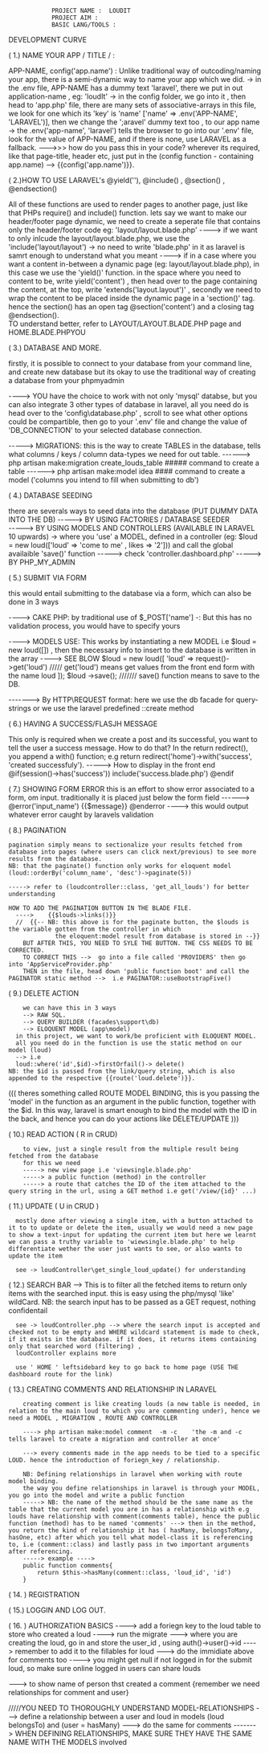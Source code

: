                 PROJECT NAME :  LOUDIT
                PROJECT AIM : 
                BASIC LANG/TOOLS : 
            


 DEVELOPMENT CURVE 



   ( 1.) NAME YOUR APP / TITLE /  :

 APP-NAME, config('app.name') : Unlike traditional way of outcoding/naming your app, there is a semi-dynamic way to name your app which we did.
 -> in the .env file, APP-NAME has a dummy text 'laravel', there we put in out application-name , eg: 'loudIt'
 -> in the config folder, we go into it , then head to 'app.php' file, there are many sets of associative-arrays in this file, we look for one which its 'key' is 'name' ['name' => .env('APP-NAME', 'LARAVEL')], then we change the ';aravel' dummy text too , to our app name
 -> the .env('app-name', 'laravel') tells the browser to go into our '.env' file, look for the value of APP-NAME, and if there is none, use LARAVEL as a fallback.
 --->>>   how do you pass this in your code?  wherever its required, like that page-title, header etc, just put in the (config function - containing app.name) --> {{config('app.name')}}.




 (  2.)HOW TO USE LARAVEL's  @yield(''), @include() , @section() , @endsection()

All of these functions are used to render pages to another page, just like that PHPs require() and include() function.
lets say we want to make our header/footer page dynamic, we need to create a seperate file that contains only the header/footer code eg: 'layout/layout.blade.php' 
---->  if we want to only inlcude the layout/layout.blade.php, we use the 'include('layout/layout') -> no need to write 'blade.php' in it as laravel is samrt enough to understand what you meant
---->  if in a case where you want a content in-between a dynamic page (eg: layout/layout.blade.php), in this case we use the 'yield()' function.   in the space where you need to content to be, write yield('content') , then head over to the page containing the content, at the top, write 'extends('layout.layout')' , secondly we need to wrap the content to be placed inside the dynamic page in a 'section()' tag.    hence the section() has an open tag @section('content') and a closing tag @endsection().  
TO understand better, refer to   LAYOUT/LAYOUT.BLADE.PHP page  and  HOME.BLADE.PHPYOU



  (  3.) DATABASE AND MORE.

firstly, it is possible to connect to your database from your command line, and create new database but its okay to use the traditional way of creating a database from your phpmyadmin

----> YOU have the choice to work with not only 'mysql' databse, but you can also integrate 3 other types of database in laravel, all you need do is head over to the 'config\database.php' , scroll to see what other options could be compartible, then go to your '.env' file and change the value of 'DB_CONNECTION' to your selected database connection.

-----> MIGRATIONS: this is the way to create TABLES in the database, tells what columns / keys / column data-types we need for out table.
------> php artisan make:migration create_louds_table  ##### command to create a table
------> php artisan make:model idea   #### command to create a model ('columns you intend to fill when submitting to db')

  
  
   (  4.)  DATABASE SEEDING

there are severals ways to seed data into the database (PUT DUMMY DATA INTO THE DB)
-----> BY USING FACTORIES / DATABASE SEEDER  
-----> BY USING MODELS AND CONTROLLERS (AVAILABLE IN LARAVEL 10 upwards) -> where you 'use' a MODEL, defined in a controller (eg:   $loud = new loud(['loud' => 'come to me' , likes => '2'])) and call the global availaible 'save()' function -----> check 'controller.dashboard.php'
-----> BY PHP_MY_ADMIN 



  (  5.) SUBMIT VIA FORM 

this would entail submitting to the database via a form, which can also be done in 3 ways

----> CAKE PHP: by traditional use of $_POST['name'] -: But this has no validation process, you would have to specify yours

----> MODELS USE: This works by instantiating a new MODEL i.e $loud = new loud([]) , then the necessary info to insert to the database is written in the array ----> SEE BLOW
     $loud = new loud([
         'loud' => request()->get('loud')    ///// get('loud') means get values from the front end form with the name loud
       ]);
     $loud ->save(); /////// save() function means to save to the DB.


-------> By HTTP\REQUEST format: here we use the db facade for query-strings or we use the laravel predefined ::create method



( 6.) HAVING A SUCCESS/FLASJH MESSAGE 

This only is required when we create a post and its successful, you want to tell the user a success message.
How to do that?
In the return redirect(), you append a with() function; e.g  return redirect('home')->with('success', 'created successfuly').
-----> How to display in the front end
    @if(session()->has('success'))
        include('success.blade.php')
    @endif



(  7.) SHOWING FORM ERROR
      this is an effort to show error associated to a form, om input.
      traditionally it is placed just below the form field 
      ------> @error('input_name')
                   <span> {{$message}} </span> 
              @enderror ----> this would output whatever error caught by laravels validation 



(  8.) PAGINATION

    pagination simply means to sectionalize your results fetched from database into pages (where users can click next/previous) to see more results from the database.
    NB: that the paginate() function only works for eloquent model (loud::orderBy('column_name', 'desc')->paginate(5))
    
    -----> refer to (loudcontroller::class, 'get_all_louds') for better understanding

    HOW TO ADD THE PAGINATION BUTTON IN THE BLADE FILE.
      ---->    {{$louds->links()}}
      //  {{-- NB: this above is for the paginate button, the $louds is the variable gotten from the controller in which 
                 the eloquent:model result from database is stored in --}}
        BUT AFTER THIS, YOU NEED TO SYLE THE BUTTON. THE CSS NEEDS TO BE CORRECTED.
        TO CORRECT THIS -->  go into a file called 'PROVIDERS' then go into 'AppServiceProvider.php' 
        THEN in the file, head down 'public function boot' and call the PAGINATOR static method -->  i.e PAGINATOR::useBootstrapFive()



(  9.)  DELETE ACTION

        we can have this in 3 ways
        --> RAW SQL.
        --> QUERY BUILDER (facades\support\db)
        --> ELOQUENT MODEL (app\model)
      in this project, we want to work/be proficient with ELOQUENT MODEL.
      all you need do in the function is use the static method on our model (loud)
      --> i.e 
      loud::where('id',$id)->firstOrfail()-> delete()
    NB: the $id is passed from the link/query string, which is also appended to the respective {{route('loud.delete')}}.


  ((( theres something called ROUTE MODEL BINDING, this is you passing the 'model' in the function as an argument in the public function, together with the $id. 
  In this way, laravel is smart enough to bind the model with the ID in the back, and hence you can do your actions like DELETE/UPDATE )))


(  10.)  READ ACTION ( R in CRUD)

        to view, just a single result from the multiple result being fetched from the database
        for this we need 
        -----> new view page i.e 'viewsingle.blade.php'
        -----> a public function (method) in the controller
        -----> a route that catches the ID of the item attached to the query string in the url, using a GET method i.e get('/view/{id}' ...)


(  11.) UPDATE ( U in CRUD )

      mostly done after viewing a single item, with a button attached to it to to update or delete the item, usually we would need a new page to show a text-input for updating the current item but here we learnt we can pass a truthy variable to 'wiewsingle.blade.php' to help differentiate wether the user just wants to see, or also wants to update the item

      see -> loudController\get_single_loud_update() for understanding

  
(  12.) SEARCH BAR  --> 
      This is to filter all the fetched items to return only items with the searched input.
      this is easy using the php/mysql 'like' wildCard.
      NB: the search input has to be passed as a GET request, nothing confidentail

      see -> loudController.php --> where the search input is accepted and checked not to be empty and WHERE wildcard statement is made to check, if it exists in the database. if it does, it returns items containing only that searched word (filtering) , 
      loudController explains more

      use ' HOME ' leftsidebard key to go back to home page (USE THE dashboard route for the link)




(  13.) CREATING COMMENTS AND RELATIONSHIP IN LARAVEL

        creating comment is like creating louds (a new table is needed, in relation to the main loud to which you are commenting under), hence we need a MODEL , MIGRATION , ROUTE AND CONTROLLER

        ----> php artisan make:model comment  -m -c    'the -m and -c tells laravel to create a migration and controller at once' 

        ---> every comments made in the app needs to be tied to a specific LOUD. hence the introduction of foriegn_key / relationship.

        NB: Defining relationships in laravel when working with route model binding.
        the way you define relationships in laravel is through your MODEL, you go into the model and write a public function
        -----> NB: the name of the method should be the same name as the table that the current model you are in has a relationship with e.g louds have relationship with comment(comments table), hence the public function (method) has to be named 'comments' ---> then in the method, you return the kind of relationship it has ( hasMany, belongsToMany, hasOne, etc) after which you tell what model-class it is referencing to, i.e (comment::class) and lastly pass in two important arguments after referencing.
        -----> example ----> 
        public function comments{
            return $this->hasMany(comment::class, 'loud_id', 'id')
        }


(  14. ) REGISTRATION 




(  15.) LOGGIN AND LOG OUT.



(  16. ) AUTHORIZATION BASICS
  ----> add a foriegn key to the loud table to store who created a loud
  ----> run the migrate 
  ---> where you are creating the loud, go in and store the user_id , using auth()->user()->id
  ----> remember to add it to the fillables for loud
  ---> do the immidiate above for comments too
  ----> you might get null if not logged in for the submit loud, so make sure online logged in users can share louds

  ---> to show name of person thst created a comment
  {remember we need relationships for comment and user}

  /////YOU NEED TO THOROUGHLY UNDERSTAND MODEL-RELATIONSHIPS
  ---> define a relationship between a user and loud in models (loud belongsTo) and (user = hasMany)
  ---> do the same for comments 
  -------> WHEN DEFINING RELATIONSHIPS, MAKE SURE THEY HAVE THE SAME NAME WITH THE MODELS involved
        



